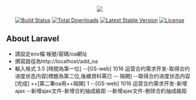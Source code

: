 <p align="center"><img src="https://laravel.com/assets/img/components/logo-laravel.svg"></p>

<p align="center">
<a href="https://travis-ci.org/laravel/framework"><img src="https://travis-ci.org/laravel/framework.svg" alt="Build Status"></a>
<a href="https://packagist.org/packages/laravel/framework"><img src="https://poser.pugx.org/laravel/framework/d/total.svg" alt="Total Downloads"></a>
<a href="https://packagist.org/packages/laravel/framework"><img src="https://poser.pugx.org/laravel/framework/v/stable.svg" alt="Latest Stable Version"></a>
<a href="https://packagist.org/packages/laravel/framework"><img src="https://poser.pugx.org/laravel/framework/license.svg" alt="License"></a>
</p>

## About Laravel
+ 請設定env檔 帳號/密碼/oa網址
+ 撰寫路徑為http://localhost/add_oa
+ 輸入格式
3.5 [時間為第一位]
--[GS-web] 1016 运营合约需求开发-取得合约进度状态内容[標題為第二位,後續資料需已 -- 隔開]
--取得合约进度状态内容[完成]
++[第二筆oa用++隔開]
1
--[GS-web] 1016 运营合约需求开发-新增ajax
--新增ajax文件-新增合約抽成級距
--新增ajax文件-刪除合約抽成級距
